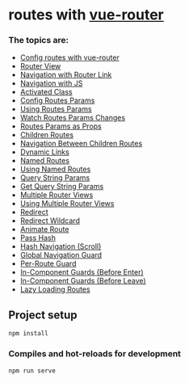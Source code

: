 # routes with [vue-router](https://v3.router.vuejs.org/)

### The topics are:

* [Config routes with vue-router](https://github.com/robsonoduarte/learn-vue/blob/1c6916113dcc49e91a879474ad687a69b38d60e0/vuejs-2-curse/routes/src/router.js#L11)
* [Router View](https://github.com/robsonoduarte/learn-vue/blob/4f673a8ebbcca61e01d250f28165947190b35238/vuejs-2-curse/routes/src/App.vue#L9)
* [Navigation with Router Link](https://github.com/robsonoduarte/learn-vue/blob/1c6916113dcc49e91a879474ad687a69b38d60e0/vuejs-2-curse/routes/src/components/template/Menu.vue#L4)
* [Navigation with JS](https://github.com/robsonoduarte/learn-vue/blob/1c6916113dcc49e91a879474ad687a69b38d60e0/vuejs-2-curse/routes/src/components/user/User.vue#L15)
* [Activated Class](https://github.com/robsonoduarte/learn-vue/blob/1c6916113dcc49e91a879474ad687a69b38d60e0/vuejs-2-curse/routes/src/components/template/Menu.vue#L5)
* [Config Routes Params](https://github.com/robsonoduarte/learn-vue/blob/1c6916113dcc49e91a879474ad687a69b38d60e0/vuejs-2-curse/routes/src/router.js#L24-L25)
* [Using Routes Params](https://github.com/robsonoduarte/learn-vue/blob/1c6916113dcc49e91a879474ad687a69b38d60e0/vuejs-2-curse/routes/src/components/user/UserDetail.vue#L15)
* [Watch Routes Params Changes](https://github.com/robsonoduarte/learn-vue/blob/1c6916113dcc49e91a879474ad687a69b38d60e0/vuejs-2-curse/routes/src/components/user/UserDetail.vue#L18-L21)
* [Routes Params as Props](https://github.com/robsonoduarte/learn-vue/blob/1c6916113dcc49e91a879474ad687a69b38d60e0/vuejs-2-curse/routes/src/components/user/UserDetail.vue#L12)
* [Children Routes](https://github.com/robsonoduarte/learn-vue/blob/1c6916113dcc49e91a879474ad687a69b38d60e0/vuejs-2-curse/routes/src/router.js#L22)
* [Navigation Between Children Routes](https://github.com/robsonoduarte/learn-vue/blob/1c6916113dcc49e91a879474ad687a69b38d60e0/vuejs-2-curse/routes/src/components/user/User.vue#L5)
* [Dynamic Links](https://github.com/robsonoduarte/learn-vue/blob/0c597384f330686297b936c2725e93303e5d692f/vuejs-2-curse/routes/src/components/user/UserDetail.vue#L6)
* [Named Routes](https://github.com/robsonoduarte/learn-vue/blob/0c597384f330686297b936c2725e93303e5d692f/vuejs-2-curse/routes/src/router.js#L34)
* [Using Named Routes](https://github.com/robsonoduarte/learn-vue/blob/0c597384f330686297b936c2725e93303e5d692f/vuejs-2-curse/routes/src/components/user/UserDetail.vue#L7)
* [Query String Params](https://github.com/robsonoduarte/learn-vue/blob/0c597384f330686297b936c2725e93303e5d692f/vuejs-2-curse/routes/src/components/user/UserDetail.vue#L7)
* [Get Query String Params](https://github.com/robsonoduarte/learn-vue/blob/0c597384f330686297b936c2725e93303e5d692f/vuejs-2-curse/routes/src/components/user/UserEdit.vue#L5-L6)
* [Multiple Router Views](https://github.com/robsonoduarte/learn-vue/blob/0c597384f330686297b936c2725e93303e5d692f/vuejs-2-curse/routes/src/router.js#L18-L20)
* [Using Multiple Router Views](https://github.com/robsonoduarte/learn-vue/blob/0c597384f330686297b936c2725e93303e5d692f/vuejs-2-curse/routes/src/App.vue#L4)
* [Redirect](https://github.com/robsonoduarte/learn-vue/blob/4f673a8ebbcca61e01d250f28165947190b35238/vuejs-2-curse/routes/src/router.js#L38-L39)
* [Redirect Wildcard](https://github.com/robsonoduarte/learn-vue/blob/4f673a8ebbcca61e01d250f28165947190b35238/vuejs-2-curse/routes/src/router.js#L42)
* [Animate Route](https://github.com/robsonoduarte/learn-vue/blob/4f673a8ebbcca61e01d250f28165947190b35238/vuejs-2-curse/routes/src/App.vue#L5-L10)
* [Pass Hash](https://github.com/robsonoduarte/learn-vue/blob/4f673a8ebbcca61e01d250f28165947190b35238/vuejs-2-curse/routes/src/components/user/UserDetail.vue#L7)
* [Hash Navigation (Scroll)](https://github.com/robsonoduarte/learn-vue/blob/4f673a8ebbcca61e01d250f28165947190b35238/vuejs-2-curse/routes/src/router.js#L46)
* [Global Navigation Guard]()
* [Per-Route Guard](https://github.com/robsonoduarte/learn-vue/blob/4264e1a32aa81d7f666846a7f9d1bd45de893bb8/vuejs-2-curse/routes/src/router.js#L53)
* [In-Component Guards (Before Enter) ](https://github.com/robsonoduarte/learn-vue/blob/4264e1a32aa81d7f666846a7f9d1bd45de893bb8/vuejs-2-curse/routes/src/components/user/UserDetail.vue#L28)
* [In-Component Guards (Before Leave) ](https://github.com/robsonoduarte/learn-vue/blob/4264e1a32aa81d7f666846a7f9d1bd45de893bb8/vuejs-2-curse/routes/src/components/user/UserEdit.vue#L23)
* [Lazy Loading Routes](https://github.com/robsonoduarte/learn-vue/blob/4264e1a32aa81d7f666846a7f9d1bd45de893bb8/vuejs-2-curse/routes/src/router.js#L5-L8)


## Project setup
```
npm install
```

### Compiles and hot-reloads for development
```
npm run serve
```
